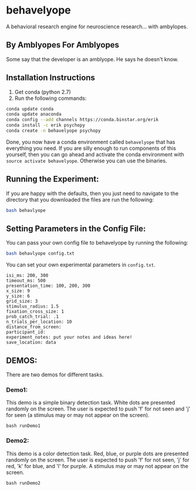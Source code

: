 # behavelyope

A behavioral research engine for neuroscience research... with ambylopes.

## By Amblyopes For Amblyopes

Some say that the developer is an amblyope. He says he doesn't know.

## Installation Instructions

1. Get conda (python 2.7)
2. Run the following commands:
```bash
conda update conda 
conda update anaconda
conda config --add channels https://conda.binstar.org/erik
conda install -c erik psychopy
conda create -n behavelyope psychopy
```

Done, you now have a conda environment called `behavelyope` that has everything you need.
If you are silly enough to run components of this yourself, then you can go ahead and activate 
the conda environment with `source activate behavelyope`.  Otherwise you can use the binaries.

## Running the Experiment:

If you are happy with the defaults, then you just need to navigate to the directory that you downloaded the files are run the following:

```bash
bash behavlyope
```

## Setting Parameters in the Config File:

You can pass your own config file to behavelyope by running the following:

```bash
bash behavlyope config.txt
```

You can set your own experimental parameters in `config.txt`.

```text
isi_ms: 200, 300
timeout_ms: 500
presentation_time: 100, 200, 300
x_size: 9
y_size: 6
grid_size: 3
stimulus_radius: 1.5
fixation_cross_size: 1
prob_catch_trial: .1
n_trials_per_location: 10
distance_from_screen: 
participant_id: 
experiment_notes: put your notes and ideas here!
save_location: data
```

## DEMOS:

There are two demos for different tasks.

### Demo1:

This demo is a simple binary detection task. White dots are presented randomly on the screen. The user is expected to push 'f' for not seen and 'j' for seen (a stimulus may or may not appear on the screen).

```
bash runDemo1
```

### Demo2:

This demo is a color detection task. Red, blue, or purple dots are presented randomly on the screen. The user is expected to push 'f' for not seen, 'j' for red, 'k' for blue, and 'l' for purple. A stimulus may or may not appear on the screen.

```
bash runDemo2
```
